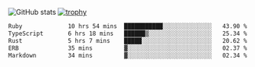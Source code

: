 ![GitHub stats](https://github-readme-stats.vercel.app/api?username=ksk001100&show_icons=true&theme=tokyonight)
[![trophy](https://github-profile-trophy.vercel.app/?username=ksk001100&theme=onedark)](https://github.com/ryo-ma/github-profile-trophy)

<!--START_SECTION:waka-->

```txt
Ruby             10 hrs 54 mins  ███████████░░░░░░░░░░░░░░   43.90 %
TypeScript       6 hrs 18 mins   ██████▒░░░░░░░░░░░░░░░░░░   25.34 %
Rust             5 hrs 7 mins    █████░░░░░░░░░░░░░░░░░░░░   20.62 %
ERB              35 mins         ▓░░░░░░░░░░░░░░░░░░░░░░░░   02.37 %
Markdown         34 mins         ▓░░░░░░░░░░░░░░░░░░░░░░░░   02.34 %
```

<!--END_SECTION:waka-->
